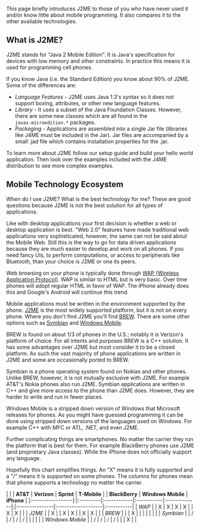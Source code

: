 This page briefly introduces J2ME to those of you who have never used it and/or know little about mobile programming.  It also compares it to the other available technologies.

## What is J2ME? ##

J2ME stands for "Java 2 Mobile Edition".  It is Java's specification for devices with low memory and other constraints.  In practice this means it is used for programming cell phones.

If you know Java (i.e. the Standard Edition) you know about 90% of J2ME.  Some of the differences are:
  * _Language Features_ - J2ME uses Java 1.3's syntax so it does not support boxing, attributes, or other new language features.
  * _Library_ - It uses a subset of the Java Foundation Classes.  However, there are some new classes which are all found in the `javax.microedition.*` packages.
  * _Packaging_ - Applications are assembled into a single Jar file (libraries like J4ME must be included in the Jar).  Jar files are accompanied by a small .jad file which contains installation properties for the .jar.

To learn more about J2ME follow our setup guide and build your hello world application.  Then look over the examples included with the J4ME distribution to see more complex examples.

## Mobile Technology Ecosystem ##

When do I use J2ME?  What is the best technology for me?  These are good questions because J2ME is not the best solution for all types of applications.

Like with desktop applications your first decision is whether a web or desktop application is best.  "Web 2.0" features have made traditional web applications very sophisticated, however, the same can not be said about the Mobile Web.  Still this is the way to go for data driven applications because they are much easier to develop and work on all phones.  If you need fancy UIs, to perform computations, or access to peripherals like Bluetooth, than your choice is J2ME or one its peers.

Web browsing on your phone is typically done through [WAP (Wireless Application Protocol)](http://en.wikipedia.org/wiki/Wireless_Application_Protocol).  WAP is similar to HTML but is very basic.  Over time phones will adopt regular HTML in favor of WAP.  The iPhone already does this and Google's Android will continue this trend.

Mobile applications must be written in the environment supported by the phone.  [J2ME](http://en.wikipedia.org/wiki/J2me) is the most widely supported platform, but it is not on every phone.  Where you don't find J2ME you'll find [BREW](http://en.wikipedia.org/wiki/Binary_Runtime_Environment_for_Wireless).  There are some other options such as [Symbian](http://en.wikipedia.org/wiki/Symbian) and [Windows Mobile](http://en.wikipedia.org/wiki/Windows_mobile).

BREW is found on about 1/3 of phones in the U.S.; notably it is Verizon's platform of choice.  For all intents and purposes BREW is a C++ solution.  It has some advantages over J2ME but most consider it to be a closed platform.  As such the vast majority of phone applications are written in J2ME and some are occasionally ported to BREW.

Symbian is a phone operating system found on Nokias and other phones.  Unlike BREW, however, it is not mutually exclusive with J2ME.  For example AT&T's Nokia phones also run J2ME.  Symbian applications are written in C++ and give more access to the phone than J2ME does.  However, they are harder to write and run in fewer places.

Windows Mobile is a stripped down version of Windows that Microsoft releases for phones.  As you might have guessed programming it can be done using stripped down versions of the languages used on Windows.  For example C++ with MFC or ATL, .NET, and even J2ME.

Further complicating things are smartphones.  No matter the carrier they run the platform that is best for them.  For example BlackBerry phones use J2ME (and proprietary Java classes).  While the iPhone does not officially support any language.

Hopefully this chart simplifies things.  An "X" means it is fully supported and a "/" means it is supported on some phones.  The columns for phones mean that phone supports a technology no matter the carrier.

|                  | | **AT&T** | **Verizon** | **Sprint** | **T-Mobile** | | **BlackBerry** | **Windows Mobile** | **iPhone** |
|:-----------------|:|:---------|:------------|:-----------|:-------------|:|:---------------|:-------------------|:-----------|
| _WAP_            |  | X | X | X | X |  | X | X |   |
| _J2ME_           |  | X |   | X | X |  | X | X |   |
| _BREW_           |  |   | X |   |   |  |   |   |   |
| _Symbian_        |  | / | / | / | / |  |   |   |   |
| _Windows Mobile_ |  | / | / | / | / |  |   | X |   |